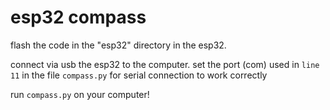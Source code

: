 # esp32 compass 


flash the code in the "esp32" directory in the esp32.

connect via usb the esp32 to the computer. set the port (com) used in `line 11` in the file `compass.py` for serial connection to work correctly

run `compass.py` on your computer!
